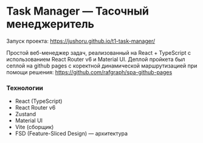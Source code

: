 # Task Manager — Тасочный менеджеритель

Запуск проекта:
https://jushoru.github.io/t1-task-manager/

Простой веб-менеджер задач, реализованный на React + TypeScript  с использованием React Router v6  и Material UI.
Деплой пройкета был сеплой на github pages с коректной динамической маршрутизацией при помощи решения: https://github.com/rafgraph/spa-github-pages

### Технологии
- React  (TypeScript)
- React Router v6 
- Zustand
- Material UI 
- Vite  (сборщик)
- FSD (Feature-Sliced Design)  — архитектура

